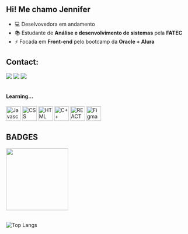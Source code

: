 <h2>Hi! Me chamo Jennifer</h2>


- 💻 Deselvovedora em andamento
- 📚 Estudante de **Análise e desenvolvimento de sistemas** pela **FATEC**
- ⚡ Focada em **Front-end** pelo bootcamp da **Oracle + Alura**
  
<!---
xmjenni/xmjenni is a ✨ special ✨ repository because its `README.md` (this file) appears on your GitHub profile.
You can click the Preview link to take a look at your changes.
--->

## Contact:

<div>
<a href="https://instagram.com/xmjenni" target="_blank"><img loading="lazy" src="https://img.shields.io/badge/-Instagram-%23E4405F?style=for-the-badge&logo=instagram&logoColor=white" target="_blank"></a>
<a href = "mailto:dev.xmjenni@gmail.com"><img loading="lazy" src="https://img.shields.io/badge/Gmail-D14836?style=for-the-badge&logo=gmail&logoColor=white" target="_blank"></a>
<a href="https://www.linkedin.com/in/jennifermayhara" target="_blank"><img loading="lazy" src="https://img.shields.io/badge/-LinkedIn-%230077B5?style=for-the-badge&logo=linkedin&logoColor=white" target="_blank"></a>   
</div>

<div style="display: inline_block"><br>
  <h4>Learning...</h4>
  <img height="40px" src="https://cdn.jsdelivr.net/gh/devicons/devicon@latest/icons/javascript/javascript-original.svg" alt="Javascript">
  <img height="40px" src="https://cdn.jsdelivr.net/gh/devicons/devicon@latest/icons/css3/css3-original-wordmark.svg" alt="CSS">
  <img height="40px" src="https://cdn.jsdelivr.net/gh/devicons/devicon@latest/icons/html5/html5-original-wordmark.svg" alt="HTML">
  <img height="40px" src="https://cdn.jsdelivr.net/gh/devicons/devicon@latest/icons/cplusplus/cplusplus-original.svg" alt="C++" >
  <img height="40px" src="https://cdn.jsdelivr.net/gh/devicons/devicon@latest/icons/react/react-original.svg" alt="REACT" >
  <img height="40px" src="https://cdn.jsdelivr.net/gh/devicons/devicon@latest/icons/figma/figma-original.svg" alt="Figma" >
</div>

<div>
  <h2>BADGES</h2>
  <img height="170px" src="https://github.com/xmjenni/xmjenni/blob/main/cms_files_10224_1671211139Prancheta_3.png">
  <img height="170px" scr="https://github.com/xmjenni/xmjenni/blob/main/Badge-Port.png">
</div>

##
![Top Langs](https://github-readme-stats.vercel.app/api/top-langs/?username=xmjenni&layout=compact&theme=dracula)
##
